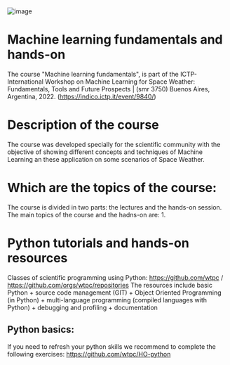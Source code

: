 #
![image](https://user-images.githubusercontent.com/12236622/199222280-b9cbcde0-2d6d-4682-b7dc-8d4ef893a0af.png)

# Machine learning fundamentals and hands-on

The course "Machine learning fundamentals", is part of the ICTP-International Workshop on Machine Learning for Space Weather: Fundamentals, Tools and Future Prospects | (smr 3750) Buenos Aires, Argentina, 2022. (https://indico.ictp.it/event/9840/)



# Description of the course
The course was developed specially for the scientific community with the objective of showing different concepts and techniques of Machine Learning an these application on some scenarios of Space Weather.

# Which are the topics of the course:
The course is divided in two parts: the lectures and the hands-on session.
The main topics of the course and the hadns-on are:
1. 

# Python tutorials and hands-on resources

Classes of scientific programming using Python: https://github.com/wtpc / https://github.com/orgs/wtpc/repositories
The resources include basic Python + source code management (GIT) + Object Oriented Programming (in Python) + multi-language programming (compiled languages with Python)  + debugging and profiling + documentation


## Python basics: 
If you need to refresh your python skills we recommend to complete the following exercises: https://github.com/wtpc/HO-python


 
